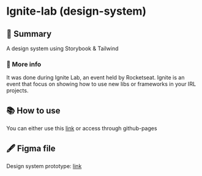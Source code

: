 # Ignite-lab (design-system)

## 📝 Summary
  A design system using Storybook & Tailwind
  
  ### 🚀 More info
  It was done during Ignite Lab, an event held by Rocketseat. Ignite is an event that focus on showing how to use new libs or frameworks in your IRL projects.
  
## 📚 How to use
  You can either use this [link](https://nyyu.github.io/nlw-design-system/) or access through github-pages

## 🖋️ Figma file
  Design system prototype: [link](https://www.figma.com/file/37FTaVrAe0uLLOElMpkek4/NLW---Design-system?node-id=0%3A1)
